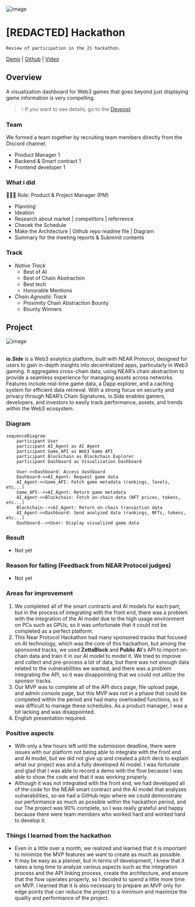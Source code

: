 ![image](https://github.com/user-attachments/assets/609cd100-79a5-47d0-b3c5-77065d2ca798)

# [REDACTED] Hackathon
`Review of participation in the 21 hackathon.`

[Demo](https://web3-gaming-redacted.vercel.app/) | [Github](https://github.com/SUNIDHI-JAIN125/Redacted-Hackathon) | [Video](https://youtu.be/AAP3yWIKdlE)

## Overview
A visualization dashboard for Web3 games that goes beyond just displaying game information is very compelling.

> ✨If you want to see details, go to the [Devpost](https://devpost.com/software/not-yet-lhnw4d)

### Team
We formed a team together by recruiting team members directly from the Discord channel.
- Product Manager 1
- Backend & Smart contract 1
- Frontend developer 1

### What i did
👨🏼‍💻 Role: Product & Project Manager (PM)
- Planning
- Ideation
- Research about market | competitors | referrence
- Checek the Schedule
- Make the Architecture | Github repo readme file | Diagram
- Summary for the meeting reports & Submmit contents

### Track
- *Native Track*
  - Best of AI
  - Best of Chain Abstraction
  - Best tech
  - Honorable Mentions
- *Chain Agnostic Track*
  - Proximity Chain Abstraction Bounty
  - Bounty Winners

## Project
![image](https://github.com/user-attachments/assets/3ef5c537-cf0d-496f-84a2-290458b642df)
<br></br>

**io.Side** is a Web3 analytics platform, built with NEAR Protocol, designed for users to gain in-depth insights into decentralized apps, particularly in Web3 gaming. 
It aggregates cross-chain data, using NEAR’s chain abstraction to provide a seamless experience for managing assets across networks. 
Features include real-time game data, a Dapp explorer, and a caching system for efficient data retrieval. 
With a strong focus on security and privacy through NEAR’s Chain Signatures, io.Side enables gamers, developers, and investors to easily track performance, assets, and trends within the Web3 ecosystem.

### Diagram
``` mermaid
sequenceDiagram
    participant User
    participant AI_Agent as AI Agent
    participant Game_API as Web3 Game API
    participant Blockchain as Blockchain Explorer
    participant Dashboard as Visualization Dashboard

    User->>Dashboard: Access dashboard
    Dashboard->>AI_Agent: Request game data
    AI_Agent->>Game_API: Fetch game metadata (rankings, levels, etc...)
    Game_API-->>AI_Agent: Return game metadata
    AI_Agent->>Blockchain: Fetch on-chain data (NFT prices, tokens, etc...)
    Blockchain-->>AI_Agent: Return on-chain transaction data
    AI_Agent->>Dashboard: Send analyzed data (rankings, NFTs, tokens, etc...)
    Dashboard-->>User: Display visualized game data
```

### Result
- Not yet

### Reason for falling (Feedback from NEAR Protocol judges)
- Not yet

### Areas for improvement
1) We completed all of the smart contracts and AI models for each part, but in the process of integrating with the front end, there was a problem with the integration of the AI ​​model due to the high usage environment on PCs such as GPUs, so it was unfortunate that it could not be completed as a perfect platform.
2) This Near Protocol Hackathon had many sponsored tracks that focused on AI technology, which was the core of this hackathon, but among the sponsored tracks, we used **ZettaBlock** and **Public AI**'s API to import on-chain data and train it in our AI model to model it. We tried to improve and collect and pre-process a lot of data, but there was not enough data related to the vulnerabilities we wanted, and there was a problem integrating the API, so it was disappointing that we could not utilize the sponsor tracks.
3) Our MVP was to complete all of the API docs page, file upload page, and admin console page, but this MVP was not in a phase that could be completed within the period and had many overloaded functions, so it was difficult to manage these schedules. As a product manager, I was a bit lacking and was disappointed.
4) English presentation required.

### Positive aspects
- With only a few hours left until the submission deadline, there were issues with our platform not being able to integrate with the front end and AI model, but we did not give up and created a pitch deck to explain what our project was and a fully developed AI model. I was fortunate and glad that I was able to record a demo with the flow because I was able to show the code and that it was working properly.
- Although it was not integrated with the front end, we had developed all of the code for the NEAR smart contract and the AI ​​model that analyzes vulnerabilities, so we had a GitHub repo where we could demonstrate our performance as much as possible within the hackathon period, and our The project was 90% complete, so I was really grateful and happy because there were team members who worked hard and worked hard to develop it.

### Things I learned from the hackathon
- Even in a little over a month, we realized and learned that it is important to minimize the MVP features we want to create as much as possible. 
- It may be easy as a planner, but in terms of development, I knew that it takes a long time to analyze various aspects such as the integration process and the API linking process, create the architecture, and ensure that the flow operates properly, so I decided to spend a little more time on MVP. I learned that it is also necessary to prepare an MVP only for edge points that can reduce the project to a minimum and maximize the quality and performance of the project.
